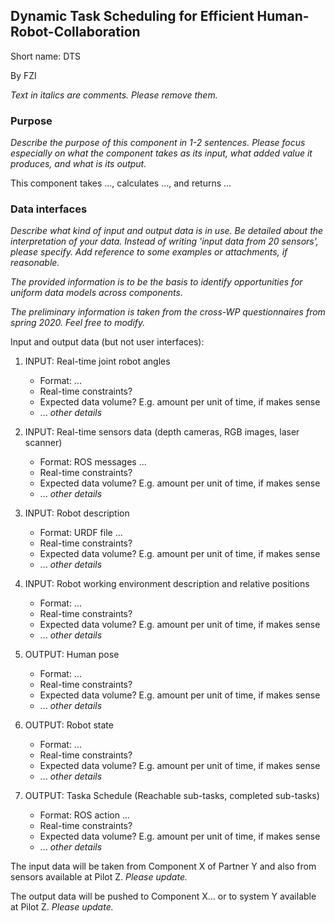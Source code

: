 ## Dynamic Task Scheduling for Efficient Human-Robot-Collaboration

Short name: DTS

By FZI

_Text in italics are comments. Please remove them._

### Purpose

_Describe the purpose of this component in 1-2 sentences. Please focus especially on what the component takes as its input, what added value it produces, and what is its output._

This component takes ..., calculates ..., and returns ... 

### Data interfaces

_Describe what kind of input and output data is in use.
Be detailed about the interpretation of your data. 
Instead of writing 'input data from 20 sensors', please specify. 
Add reference to some examples or attachments, if reasonable._

_The provided information is to be the basis to identify opportunities for uniform data models across components._

_The preliminary information is taken from the cross-WP questionnaires from spring 2020. Feel free to modify._

Input and output data (but not user interfaces):


1. INPUT: Real-time joint robot angles
    - Format:  ...
    - Real-time constraints?
    - Expected data volume? E.g. amount per unit of time, if makes sense
    - ... _other details_

1. INPUT: Real-time sensors data (depth cameras, RGB images, laser scanner)
    - Format: ROS messages ...
    - Real-time constraints?
    - Expected data volume? E.g. amount per unit of time, if makes sense
    - ... _other details_

1. INPUT: Robot description
    - Format: URDF file ...
    - Real-time constraints?
    - Expected data volume? E.g. amount per unit of time, if makes sense
    - ... _other details_

1. INPUT: Robot working environment description and relative positions
    - Format:  ...
    - Real-time constraints?
    - Expected data volume? E.g. amount per unit of time, if makes sense
    - ... _other details_

1. OUTPUT: Human pose
    - Format:  ...
    - Real-time constraints?
    - Expected data volume? E.g. amount per unit of time, if makes sense
    - ... _other details_

1. OUTPUT: Robot state
    - Format:  ...
    - Real-time constraints?
    - Expected data volume? E.g. amount per unit of time, if makes sense
    - ... _other details_

1. OUTPUT: Taska Schedule (Reachable sub-tasks, completed sub-tasks)
    - Format: ROS action ...
    - Real-time constraints?
    - Expected data volume? E.g. amount per unit of time, if makes sense
    - ... _other details_


The input data will be taken from Component X of Partner Y 
and also from sensors available at Pilot Z. _Please update._

The output data will be pushed to Component X... 
or to system Y available at Pilot Z. _Please update._